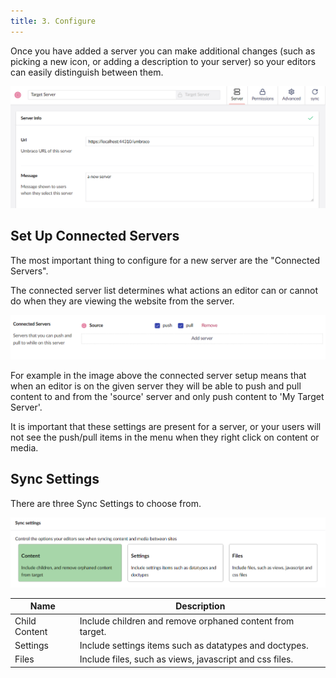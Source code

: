 ```yaml
---
title: 3. Configure
---
```


Once you have added a server you can make additional changes (such as picking a new icon, or adding a description to your server) so your editors can easily distinguish between them.

![Configure server](newConfigure.png)


## Set Up Connected Servers
The most important thing to configure for a new server are the "Connected Servers".

The connected server list determines what actions an editor can or cannot do when they are viewing the website from the server. 

![Connected server setup](newConnectedServers.png)

For example in the image above the connected server setup means that when an editor is on the given server they will be able to push and pull content to and from the 'source' server and only push content to 'My Target Server'. 

It is important that these settings are present for a server, or your users will not see the push/pull items in the menu when they right click on content or media. 

## Sync Settings

There are three Sync Settings to choose from. 

![Sync settings page](newSyncSettings.png)

| Name | Description |
| - | - |
Child Content | Include children and remove orphaned content from target.
Settings | Include settings items such as datatypes and doctypes.
Files | Include files, such as views, javascript and css files.
